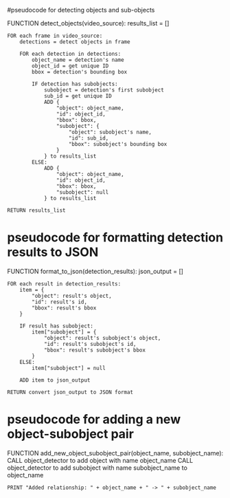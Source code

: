 #pseudocode for detecting objects and sub-objects

FUNCTION detect_objects(video_source):
    results_list = []

    FOR each frame in video_source:
        detections = detect objects in frame
        
        FOR each detection in detections:
            object_name = detection's name
            object_id = get unique ID
            bbox = detection's bounding box
            
            IF detection has subobjects:
                subobject = detection's first subobject
                sub_id = get unique ID
                ADD {
                    "object": object_name,
                    "id": object_id,
                    "bbox": bbox,
                    "subobject": {
                        "object": subobject's name,
                        "id": sub_id,
                        "bbox": subobject's bounding box
                    }
                } to results_list
            ELSE:
                ADD {
                    "object": object_name,
                    "id": object_id,
                    "bbox": bbox,
                    "subobject": null
                } to results_list

    RETURN results_list






   # pseudocode for formatting detection results to JSON

   FUNCTION format_to_json(detection_results):
    json_output = []

    FOR each result in detection_results:
        item = {
            "object": result's object,
            "id": result's id,
            "bbox": result's bbox
        }
        
        IF result has subobject:
            item["subobject"] = {
                "object": result's subobject's object,
                "id": result's subobject's id,
                "bbox": result's subobject's bbox
            }
        ELSE:
            item["subobject"] = null
        
        ADD item to json_output

    RETURN convert json_output to JSON format


# pseudocode for adding a new object-subobject pair



FUNCTION add_new_object_subobject_pair(object_name, subobject_name):
    CALL object_detector to add object with name object_name
    CALL object_detector to add subobject with name subobject_name to object_name
    
    PRINT "Added relationship: " + object_name + " -> " + subobject_name



